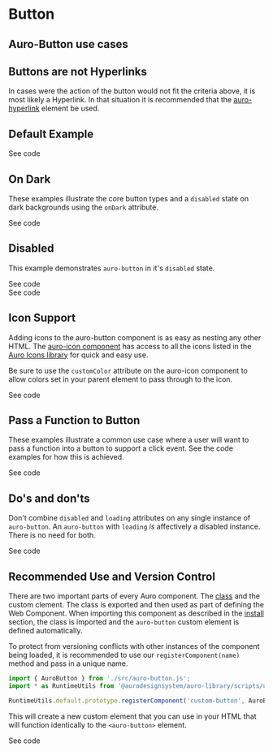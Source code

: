 <!--
The index.md file is a compiled document. No edits should be made directly to this file.
README.md is created by running `npm run build:docs`.
This file is generated based on a template fetched from `./docs/partials/index.md`
-->

# Button

<!-- AURO-GENERATED-CONTENT:START (FILE:src=./description.md) -->
<!-- AURO-GENERATED-CONTENT:END -->

## Auro-Button use cases

<!-- AURO-GENERATED-CONTENT:START (FILE:src=./useCases.md) -->
<!-- AURO-GENERATED-CONTENT:END -->

## Buttons are not Hyperlinks

In cases were the action of the button would not fit the criteria above, it is most likely a Hyperlink. In that situation it is recommended that the [auro-hyperlink](https://www.alaskaair.com/components/auro/hyperlink) element be used.


## Default Example

<div class="exampleWrapper">
  <!-- AURO-GENERATED-CONTENT:START (FILE:src=./../../apiExamples/basic.html) -->
  <!-- AURO-GENERATED-CONTENT:END -->
</div>

<auro-accordion alignRight>
  <span slot="trigger">See code</span>

<!-- AURO-GENERATED-CONTENT:START (CODE:src=./../../apiExamples/basic.html) -->
<!-- AURO-GENERATED-CONTENT:END -->

</auro-accordion>

## On Dark

These examples illustrate the core button types and a `disabled` state on dark backgrounds using the `onDark` attribute.

<div class="exampleWrapper--ondark">
  <!-- AURO-GENERATED-CONTENT:START (FILE:src=./../../apiExamples/onDark.html) -->
  <!-- AURO-GENERATED-CONTENT:END -->
</div>

<auro-accordion alignRight>
  <span slot="trigger">See code</span>

<!-- AURO-GENERATED-CONTENT:START (CODE:src=./../../apiExamples/onDark.html) -->
<!-- AURO-GENERATED-CONTENT:END -->

</auro-accordion>

## Disabled

This example demonstrates `auro-button` in it's `disabled` state.

<div class="exampleWrapper">
  <!-- AURO-GENERATED-CONTENT:START (FILE:src=./../../apiExamples/disabled.html) -->
  <!-- AURO-GENERATED-CONTENT:END -->
</div>

<auro-accordion alignRight>
  <span slot="trigger">See code</span>

<!-- AURO-GENERATED-CONTENT:START (CODE:src=./../../apiExamples/disabled.html) -->
<!-- AURO-GENERATED-CONTENT:END -->

</auro-accordion>

<div class="exampleWrapper--ondark">
  <!-- AURO-GENERATED-CONTENT:START (FILE:src=./../../apiExamples/disabledOnDark.html) -->
  <!-- AURO-GENERATED-CONTENT:END -->
</div>

<auro-accordion alignRight>
  <span slot="trigger">See code</span>

<!-- AURO-GENERATED-CONTENT:START (CODE:src=./../../apiExamples/disabledOnDark.html) -->
<!-- AURO-GENERATED-CONTENT:END -->

</auro-accordion>

## Icon Support

Adding icons to the auro-button component is as easy as nesting any other HTML. The [auro-icon component](https://www.alaskaair.com/components/auro/icon) has access to all the icons listed in the [Auro Icons library](https://www.alaskaair.com/icons/usage) for quick and easy use.

Be sure to use the `customColor` attribute on the auro-icon component to allow colors set in your parent element to pass through to the icon.

<div class="exampleWrapper">
  <!-- AURO-GENERATED-CONTENT:START (FILE:src=./../../apiExamples/icon.html) -->
  <!-- AURO-GENERATED-CONTENT:END -->
</div>

<auro-accordion alignRight>
  <span slot="trigger">See code</span>

<!-- AURO-GENERATED-CONTENT:START (CODE:src=./../../apiExamples/icon.html) -->
<!-- AURO-GENERATED-CONTENT:END -->

</auro-accordion>

## Pass a Function to Button

These examples illustrate a common use case where a user will want to pass a function into a button to support a click event. See the code examples for how this is achieved.

<div class="exampleWrapper">
  <!-- AURO-GENERATED-CONTENT:START (FILE:src=./../../apiExamples/passFunction.html) -->
  <!-- AURO-GENERATED-CONTENT:END -->
</div>

<auro-accordion alignRight>
  <span slot="trigger">See code</span>

<!-- AURO-GENERATED-CONTENT:START (CODE:src=./../../apiExamples/passFunction.html) -->
<!-- AURO-GENERATED-CONTENT:END -->

</auro-accordion>

## Do's and don'ts

Don't combine `disabled` and `loading` attributes on any single instance of `auro-button`. An `auro-button` with `loading` *is* affectively a disabled instance. There is no need for both.

<div class="exampleWrapper">
  <!-- AURO-GENERATED-CONTENT:START (FILE:src=./../../apiExamples/doAndDont.html) -->
  <!-- AURO-GENERATED-CONTENT:END -->
</div>

<auro-accordion alignRight>
  <span slot="trigger">See code</span>

<!-- AURO-GENERATED-CONTENT:START (CODE:src=./../../apiExamples/doAndDont.html) -->
<!-- AURO-GENERATED-CONTENT:END -->

</auro-accordion>

## Recommended Use and Version Control

There are two important parts of every Auro component. The <a href="https://developer.mozilla.org/en-US/docs/Web/JavaScript/Reference/Classes">class</a> and the custom clement. The class is exported and then used as part of defining the Web Component. When importing this component as described in the <a href="#install">install</a> section, the class is imported and the `auro-button` custom element is defined automatically.

To protect from versioning conflicts with other instances of the component being loaded, it is recommended to use our `registerComponent(name)` method and pass in a unique name.

```js
import { AuroButton } from './src/auro-button.js';
import * as RuntimeUtils from '@aurodesignsystem/auro-library/scripts/utils/runtimeUtils.mjs';

RuntimeUtils.default.prototype.registerComponent('custom-button', AuroButton);
```

This will create a new custom element that you can use in your HTML that will function identically to the `<auro-button>` element.

<div class="exampleWrapper exampleWrapper--flex">
  <!-- AURO-GENERATED-CONTENT:START (FILE:src=./../../apiExamples/custom.html) -->
  <!-- AURO-GENERATED-CONTENT:END -->
</div>

<auro-accordion alignRight>
  <span slot="trigger">See code</span>

<!-- AURO-GENERATED-CONTENT:START (CODE:src=./../../apiExamples/custom.html) -->
<!-- AURO-GENERATED-CONTENT:END -->

</auro-accordion>
